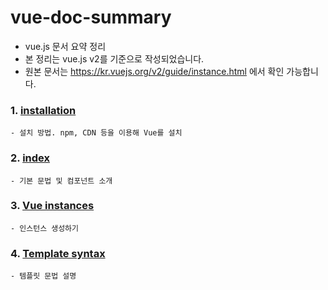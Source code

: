 # vue-doc-summary
- vue.js 문서 요약 정리
- 본 정리는 vue.js v2를 기준으로 작성되었습니다.
- 원본 문서는 https://kr.vuejs.org/v2/guide/instance.html 에서 확인 가능합니다.
### 1. [installation](https://github.com/gh-shin/vue-doc-summary/blob/master/01_installation.md)
    - 설치 방법. npm, CDN 등을 이용해 Vue를 설치
### 2. [index](https://github.com/gh-shin/vue-doc-summary/blob/master/02_index.md)
    - 기본 문법 및 컴포넌트 소개
### 3. [Vue instances](https://github.com/gh-shin/vue-doc-summary/blob/master/03_instances.md)
    - 인스턴스 생성하기
### 4. [Template syntax](https://github.com/gh-shin/vue-doc-summary/blob/master/04_template_syntax.md)
    - 템플릿 문법 설명
